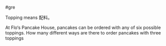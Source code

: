 #gre 

Topping means 配料。

At Flo‘s Pancake House, pancakes can be ordered with any of six possible toppings. How many different ways are there to order pancakes with three toppings